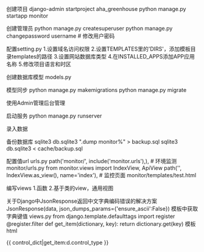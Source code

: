 
创建项目
django-admin startproject aha_greenhouse
python manage.py startapp monitor

创建管理员
python manage.py createsuperuser
python manage.py changepassword username # 修改用户密码

配置setting.py
1.设置域名访问权限
2.设置TEMPLATES里的'DIRS'，添加模板目录templates的路径
3.设置网站数据库类型
4.在INSTALLED_APPS添加APP应用名称
5.修改项目语言和时区

创建数据库模型
models.py

模型同步
python manage.py makemigrations
python manage.py migrate

使用Admin管理后台管理

启动服务
python manage.py runserver

录入数据

备份数据库
sqlite3 db.sqlite3 ".dump monitor%" > backup.sql
sqlite3 db.sqlite3 < cache/backup.sql

配置值url
urls.py
path('monitor/', include('monitor.urls'),),  # 环境监测
monitor/urls.py
from monitor.views import IndexView, ApiView
path('', IndexView.as_view(), name='index'),   # 监控页面
monitor/templates/test.html

编写views
1.函数
2.基于类的view，通用视图


关于Django中JsonResponse返回中文字典编码错误的解决方案
JsonResponse(data, json_dumps_params={'ensure_ascii':False})
模板中获取字典键值
views.py
from django.template.defaulttags import register
@register.filter
def get_item(dictionary, key):
    return dictionary.get(key)
模板html
<td>{{ control_dict|get_item:d.control_type }}</td>


